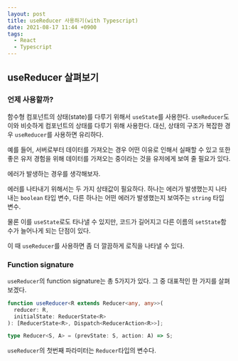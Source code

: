 ```yaml
---
layout: post
title: useReducer 사용하기(with Typescript)
date: 2021-08-17 11:44 +0900
tags:
  - React
  - Typescript
---
```


## useReducer 살펴보기

### 언제 사용할까?

함수형 컴포넌트의 상태(state)를 다루기 위해서 `useState`를 사용한다. `useReducer`도 이와 비슷하게 컴포넌트의 상태를 다루기 위해 사용한다. 대신, 상태의 구조가 복잡한 경우 `useReducer`를 사용하면 유리하다.

예를 들어, 서버로부터 데이터를 가져오는 경우 어떤 이유로 인해서 실패할 수 있고 또한 좋은 유저 경험을 위해 데이터를 가져오는 중이라는 것을 유저에게 보여 줄 필요가 있다.

에러가 발생하는 경우를 생각해보자.

에러를 나타내기 위해서는 두 가지 상태값이 필요하다. 하나는 에러가 발생했는지 나타내는 `boolean` 타입 변수, 다른 하나는 어떤 에러가 발생했는지 보여주는 `string` 타입 변수.

물론 이를 `useState`로도 타나낼 수 있지만, 코드가 길어지고 다른 이름의 `setState`함수가 늘어나게 되는 단점이 있다.

이 때 `useReducer`를 사용하면 좀 더 깔끔하게 로직을 나타낼 수 있다.

### Function signature

`useReducer`의 function signature는 총 5가지가 있다. 그 중 대표적인 한 가지를 살펴보겠다.

```ts
function useReducer<R extends Reducer<any, any>>(
  reducer: R,
  initialState: ReducerState<R>
): [ReducerState<R>, Dispatch<ReducerAction<R>>];

type Reducer<S, A> = (prevState: S, action: A) => S;
```

`useReducer`의 첫번째 파라미터는 `Reducer`타입의 변수다.




